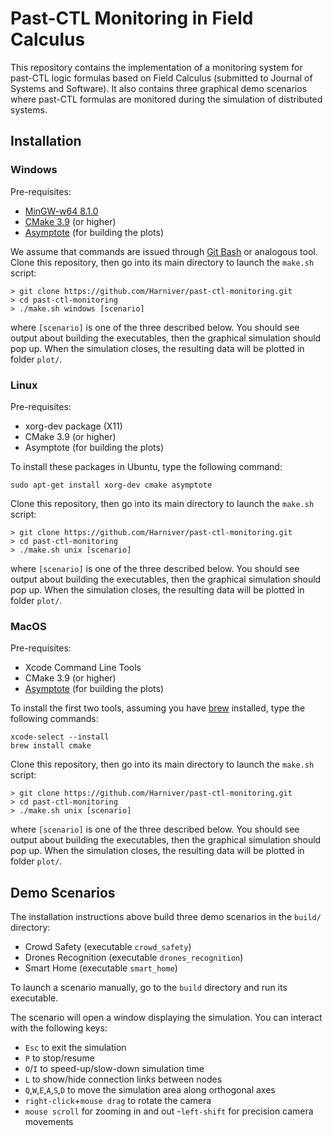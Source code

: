 # Past-CTL Monitoring in Field Calculus

This repository contains the implementation of a monitoring system for past-CTL logic formulas based on Field Calculus (submitted to Journal of Systems and Software). It also contains three graphical demo scenarios where past-CTL formulas are monitored during the simulation of distributed systems.

## Installation

### Windows

Pre-requisites:
- [MinGW-w64 8.1.0](http://mingw-w64.org)
- [CMake 3.9](https://cmake.org) (or higher)
- [Asymptote](http://asymptote.sourceforge.io) (for building the plots)

We assume that commands are issued through [Git Bash](https://gitforwindows.org) or analogous tool.
Clone this repository, then go into its main directory to launch the `make.sh` script:
```
> git clone https://github.com/Harniver/past-ctl-monitoring.git
> cd past-ctl-monitoring
> ./make.sh windows [scenario]
```
where `[scenario]` is one of the three described below. You should see output about building the executables, then the graphical simulation should pop up. When the simulation closes, the resulting data will be plotted in folder `plot/`.

### Linux

Pre-requisites:
- xorg-dev package (X11)
- CMake 3.9 (or higher)
- Asymptote (for building the plots)

To install these packages in Ubuntu, type the following command:
```
sudo apt-get install xorg-dev cmake asymptote
```

Clone this repository, then go into its main directory to launch the `make.sh` script:
```
> git clone https://github.com/Harniver/past-ctl-monitoring.git
> cd past-ctl-monitoring
> ./make.sh unix [scenario]
```
where `[scenario]` is one of the three described below. You should see output about building the executables, then the graphical simulation should pop up. When the simulation closes, the resulting data will be plotted in folder `plot/`.

### MacOS

Pre-requisites:
- Xcode Command Line Tools
- CMake 3.9 (or higher)
- [Asymptote](http://asymptote.sourceforge.io) (for building the plots)

To install the first two tools, assuming you have [brew](https://brew.sh) installed, type the following commands:
```
xcode-select --install
brew install cmake
```

Clone this repository, then go into its main directory to launch the `make.sh` script:
```
> git clone https://github.com/Harniver/past-ctl-monitoring.git
> cd past-ctl-monitoring
> ./make.sh unix [scenario]
```
where `[scenario]` is one of the three described below. You should see output about building the executables, then the graphical simulation should pop up. When the simulation closes, the resulting data will be plotted in folder `plot/`.

## Demo Scenarios

The installation instructions above build three demo scenarios in the `build/` directory:
- Crowd Safety (executable `crowd_safety`)
- Drones Recognition (executable `drones_recognition`)
- Smart Home (executable `smart_home`)

To launch a scenario manually, go to the `build` directory and run its executable.

The scenario will open a window displaying the simulation. You can interact with the following keys:
- ```Esc``` to exit the simulation
- ```P``` to stop/resume
- ```O```/```I``` to speed-up/slow-down simulation time
- ```L``` to show/hide connection links between nodes
- ```Q```,```W```,```E```,```A```,```S```,```D``` to move the simulation area along orthogonal axes
- ```right-click```+```mouse drag``` to rotate the camera
- ```mouse scroll``` for zooming in and out
-```left-shift``` for precision camera movements
